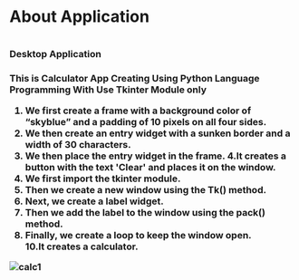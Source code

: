 

  <h1>About Application<h1>

  <h3>Desktop Application<h3>

  This is Calculator App Creating Using Python Language Programming 
  With Use Tkinter Module only
    
1. We first create a frame with a background color of “skyblue” and a padding of 10 pixels on all four sides.
2. We then create an entry widget with a sunken border and a width of 30 characters.
3. We then place the entry widget in the frame.
4.It creates a button with the text 'Clear' and places it on the window.
5. We first import the tkinter module.
6. Then we create a new window using the Tk() method.
7. Next, we create a label widget.
8. Then we add the label to the window using the pack() method.
9. Finally, we create a loop to keep the window open.    
10.It creates a calculator.

![calc1](https://user-images.githubusercontent.com/107361423/189925189-80930e3d-0292-42fb-beed-10f13c86736d.jpeg)
